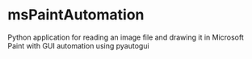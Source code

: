 # msPaintAutomation
Python application for reading an image file and drawing it in Microsoft Paint with GUI automation using pyautogui

